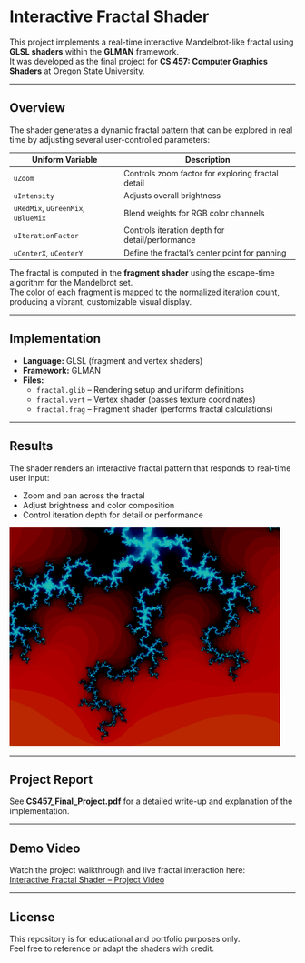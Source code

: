 # Interactive Fractal Shader

This project implements a real-time interactive Mandelbrot-like fractal using **GLSL shaders** within the **GLMAN** framework.  
It was developed as the final project for **CS 457: Computer Graphics Shaders** at Oregon State University.

---

## Overview
The shader generates a dynamic fractal pattern that can be explored in real time by adjusting several user-controlled parameters:

| Uniform Variable | Description |
|------------------|-------------|
| `uZoom` | Controls zoom factor for exploring fractal detail |
| `uIntensity` | Adjusts overall brightness |
| `uRedMix`, `uGreenMix`, `uBlueMix` | Blend weights for RGB color channels |
| `uIterationFactor` | Controls iteration depth for detail/performance |
| `uCenterX`, `uCenterY` | Define the fractal’s center point for panning |

The fractal is computed in the **fragment shader** using the escape-time algorithm for the Mandelbrot set.  
The color of each fragment is mapped to the normalized iteration count, producing a vibrant, customizable visual display.

---

## Implementation
- **Language:** GLSL (fragment and vertex shaders)
- **Framework:** GLMAN
- **Files:**
  - `fractal.glib` – Rendering setup and uniform definitions  
  - `fractal.vert` – Vertex shader (passes texture coordinates)  
  - `fractal.frag` – Fragment shader (performs fractal calculations)

---

## Results
The shader renders an interactive fractal pattern that responds to real-time user input:
- Zoom and pan across the fractal
- Adjust brightness and color composition
- Control iteration depth for detail or performance

![Fractal Preview](preview.png)

---

## Project Report
See **CS457_Final_Project.pdf** for a detailed write-up and explanation of the implementation.

---

## Demo Video
Watch the project walkthrough and live fractal interaction here:  
[Interactive Fractal Shader – Project Video](https://media.oregonstate.edu/media/t/1_iy8o61fe)

---

## License
This repository is for educational and portfolio purposes only.  
Feel free to reference or adapt the shaders with credit.
